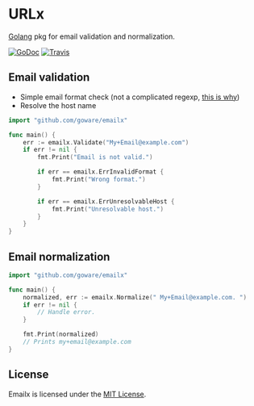 # URLx
[Golang](http://golang.org/) pkg for email validation and normalization.

[![GoDoc](https://godoc.org/github.com/goware/emailx?status.png)](https://godoc.org/github.com/goware/emailx)
[![Travis](https://travis-ci.org/goware/emailx.svg?branch=master)](https://travis-ci.org/goware/emailx)

## Email validation

- Simple email format check (not a complicated regexp, [this is why](http://davidcel.is/posts/stop-validating-email-addresses-with-regex/))
- Resolve the host name

```go
import "github.com/goware/emailx"

func main() {
    err := emailx.Validate("My+Email@example.com")
    if err != nil {
        fmt.Print("Email is not valid.")

        if err == emailx.ErrInvalidFormat {
            fmt.Print("Wrong format.")
        }

        if err == emailx.ErrUnresolvableHost {
            fmt.Print("Unresolvable host.")
        }
    }
}
```

## Email normalization

```go
import "github.com/goware/emailx"

func main() {
    normalized, err := emailx.Normalize(" My+Email@example.com. ")
    if err != nil {
        // Handle error.
    }

    fmt.Print(normalized)
    // Prints my+email@example.com
}
```

## License
Emailx is licensed under the [MIT License](./LICENSE).
